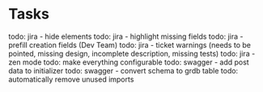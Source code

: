# Tasks

todo: jira - hide elements
todo: jira - highlight missing fields
todo: jira - prefill creation fields (Dev Team)
todo: jira - ticket warnings (needs to be pointed, missing design, incomplete description, missing tests)
todo: jira - zen mode
todo: make everything configurable
todo: swagger - add post data to initializer
todo: swagger - convert schema to grdb table
todo: automatically remove unused imports
